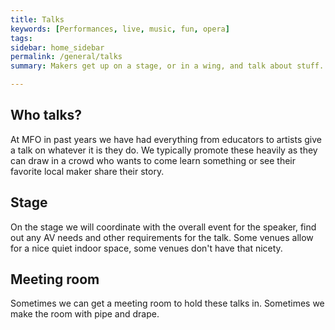 ```yaml
---
title: Talks
keywords: [Performances, live, music, fun, opera]
tags:
sidebar: home_sidebar
permalink: /general/talks
summary: Makers get up on a stage, or in a wing, and talk about stuff.

---
```

## Who talks?
At MFO in past years we have had everything from educators to artists give a talk on whatever it is they do.  We typically promote these heavily as they can draw in a crowd who wants to come learn something or see their favorite local maker share their story.

## Stage
On the stage we will coordinate with the overall event for the speaker, find out any AV needs and other requirements for the talk.  Some venues allow for a nice quiet indoor space, some venues don't have that nicety.

## Meeting room
Sometimes we can get a meeting room to hold these talks in.  Sometimes we make the room with pipe and drape.
